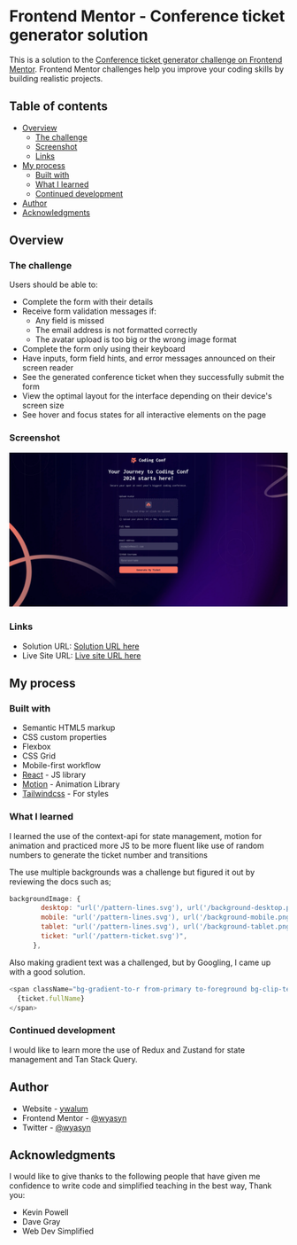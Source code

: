 # Frontend Mentor - Conference ticket generator solution

This is a solution to the [Conference ticket generator challenge on Frontend Mentor](https://www.frontendmentor.io/challenges/conference-ticket-generator-oq5gFIU12w). Frontend Mentor challenges help you improve your coding skills by building realistic projects.

## Table of contents

- [Overview](#overview)
  - [The challenge](#the-challenge)
  - [Screenshot](#screenshot)
  - [Links](#links)
- [My process](#my-process)
  - [Built with](#built-with)
  - [What I learned](#what-i-learned)
  - [Continued development](#continued-development)
- [Author](#author)
- [Acknowledgments](#acknowledgments)

## Overview

### The challenge

Users should be able to:

- Complete the form with their details
- Receive form validation messages if:
  - Any field is missed
  - The email address is not formatted correctly
  - The avatar upload is too big or the wrong image format
- Complete the form only using their keyboard
- Have inputs, form field hints, and error messages announced on their screen reader
- See the generated conference ticket when they successfully submit the form
- View the optimal layout for the interface depending on their device's screen size
- See hover and focus states for all interactive elements on the page

### Screenshot

![Screenshot of the conference ticket generator](./public/screen-shot.png)

### Links

- Solution URL: [Solution URL here](https://github.com/wyasyn/Conference-Ticket-generator.git)
- Live Site URL: [Live site URL here](https://conference-ticket-generator.netlify.app/)

## My process

### Built with

- Semantic HTML5 markup
- CSS custom properties
- Flexbox
- CSS Grid
- Mobile-first workflow
- [React](https://reactjs.org/) - JS library
- [Motion](https://motion.dev/) - Animation Library
- [Tailwindcss](https://tailwindcss.com/) - For styles

### What I learned

I learned the use of the context-api for state management, motion for animation and practiced more JS to be more fluent like use of random numbers to generate the ticket number and transitions

The use multiple backgrounds was a challenge but figured it out by reviewing the docs such as;

```js
backgroundImage: {
        desktop: "url('/pattern-lines.svg'), url('/background-desktop.png')",
        mobile: "url('/pattern-lines.svg'), url('/background-mobile.png')",
        tablet: "url('/pattern-lines.svg'), url('/background-tablet.png')",
        ticket: "url('/pattern-ticket.svg')",
      },
```

Also making gradient text was a challenged, but by Googling, I came up with a good solution.

```js
<span className="bg-gradient-to-r from-primary to-foreground bg-clip-text text-transparent">
  {ticket.fullName}
</span>
```

### Continued development

I would like to learn more the use of Redux and Zustand for state management and Tan Stack Query.

## Author

- Website - [ywalum](https://www.ywalum.com)
- Frontend Mentor - [@wyasyn](https://www.frontendmentor.io/profile/wyasyn)
- Twitter - [@wyasyn](https://www.twitter.com/wyasyn)

## Acknowledgments

I would like to give thanks to the following people that have given me confidence to write code and simplified teaching in the best way, Thank you:

- Kevin Powell
- Dave Gray
- Web Dev Simplified
